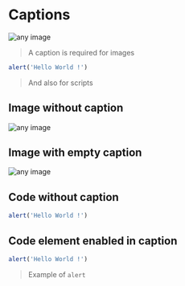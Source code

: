 # Captions

![any image](image.png)

> A caption is required for images

```javascript
alert('Hello World !')
```

> And also for scripts

## Image without caption

![any image](image.png)

## Image with empty caption

![any image](image.png)

>

## Code without caption

```javascript
alert('Hello World !')
```

## Code element enabled in caption

```javascript
alert('Hello World !')
```

> Example of `alert`
